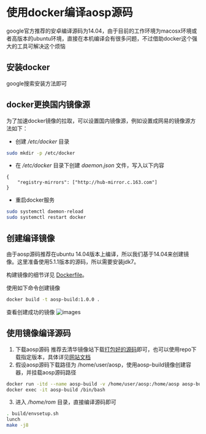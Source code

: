 # 使用docker编译aosp源码
google官方推荐的安卓编译源码为14.04，由于目前的工作环境为macosx环境或者高版本的ubuntu环境，直接在本机编译会有很多问题，不过借助docker这个强大的工具可解决这个烦恼

## 安装docker
google搜索安装方法即可

## docker更换国内镜像源
为了加速docker镜像的拉取，可以设置国内镜像源，例如设置成网易的镜像源方法如下：
* 创建 _/etc/docker_ 目录
```bash
sudo mkdir -p /etc/docker
```
* 在 _/etc/docker_ 目录下创建 _daemon.json_ 文件，写入以下内容
```
{
    "registry-mirrors": ["http://hub-mirror.c.163.com"]
}
```
* 重启docker服务
```bash
sudo systemctl daemon-reload
sudo systemctl restart docker
```

## 创建编译镜像
由于aosp源码推荐在ubuntu 14.04版本上编译，所以我们基于14.04来创建镜像。这里准备使用5.1.1版本的源码，所以需要安装jdk7。

构建镜像的细节详见 [Dockerfile](https://github.com/Tinker-S/docker-android-build/blob/master/Dockerfile)。

使用如下命令创建镜像
```bash
docker build -t aosp-build:1.0.0 .
```

查看创建成功的镜像
![images](https://github.com/Tinker-S/docker-android-build/blob/master/pictures/1.png)

## 使用镜像编译源码
1. 下载aosp源码
    推荐去清华镜像站下载[打包好的源码](https://mirrors.tuna.tsinghua.edu.cn/aosp-monthly/)即可，也可以使用repo下载指定版本，具体详见[网站文档](https://mirrors.tuna.tsinghua.edu.cn/help/AOSP/)
2. 假设aosp源码下载路径为 /home/user/aosp，使用aosp-build镜像创建容器，并挂载aosp源码路径
```bash
docker run -itd --name aosp-build -v /home/user/aosp:/home/aosp aosp-build:1.0.0
docker exec -it aosp-build /bin/bash
```
3. 进入 _/home/rom_ 目录，直接编译源码即可
```bash
. build/envsetup.sh
lunch
make -j8
```



